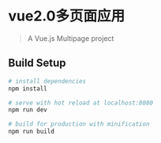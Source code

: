 # vue2.0多页面应用

> A Vue.js Multipage project

## Build Setup

``` bash
# install dependencies
npm install

# serve with hot reload at localhost:8080
npm run dev

# build for production with minification
npm run build

```

